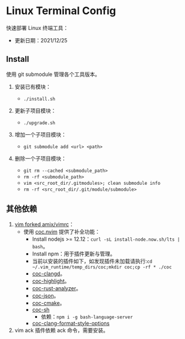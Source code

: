 # Linux Terminal Config

快速部署 Linux 终端工具：

- 更新日期：2021/12/25

## Install

使用 git submodule 管理各个工具版本。

1. 安装已有模块：

   - `./install.sh`

2. 更新子项目模块：

   - `./upgrade.sh`

3. 增加一个子项目模块：

   - `git submodule add <url> <path>`

4. 删除一个子项目模块：
   - `git rm --cached <submodule_path>`
   - `rm -rf <submodule_path>`
   - `vim <src_root_dir/.gitmodules>; clean submodule info`
   - `rm -rf <src_root_dir/.git/module/submodule>`

## 其他依赖

1. [vim forked amix/vimrc](https://github.com/HATTER-LONG/vimrc)：
   - 使用 [coc.nvim](https://github.com/neoclide/coc.nvim) 提供了补全功能：
     - Install nodejs >= 12.12：`curl -sL install-node.now.sh/lts | bash`。
     - Install npm：用于插件更新与管理。
     - 当前以安装的插件如下，如发现插件未加载请执行:`cd ~/.vim_runtime/temp_dirs/coc;mkdir coc;cp -rf * ./coc`
     - [coc-clangd](https://github.com/clangd/coc-clangd)。
     - [coc-highlight](https://github.com/neoclide/coc-highlight)。
     - [coc-rust-analyzer](https://github.com/fannheyward/coc-rust-analyzer)。
     - [coc-json](https://github.com/neoclide/coc-json)。
     - [coc-cmake](https://github.com/voldikss/coc-cmake)。
     - [coc-sh](https://github.com/josa42/coc-sh)
       - 依赖：`npm i -g bash-language-server`
     - [coc-clang-format-style-options](https://www.npmjs.com/package/coc-clang-format-style-options)
2. vim ack 插件依赖 ack 命令，需要安装。
